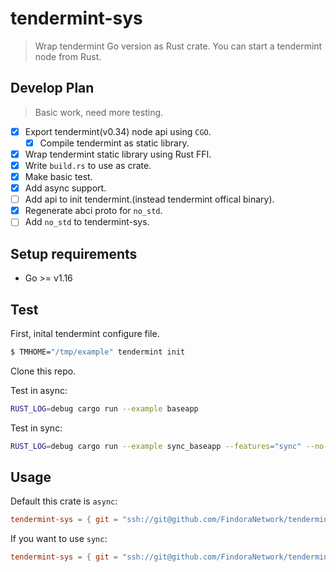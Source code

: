 # tendermint-sys

> Wrap tendermint Go version as Rust crate. You can start a tendermint node from Rust.

## Develop Plan

> Basic work, need more testing.

- [X] Export tendermint(v0.34) node api using `CGO`.
  - [X] Compile tendermint as static library.
- [X] Wrap tendermint static library using Rust FFI.
- [X] Write `build.rs` to use as crate.
- [X] Make basic test.
- [X] Add async support.
- [ ] Add api to init tendermint.(instead tendermint offical binary).
- [X] Regenerate abci proto for `no_std`.
- [ ] Add `no_std` to tendermint-sys.

## Setup requirements

- Go >= v1.16

## Test

First, inital tendermint configure file.

``` bash
$ TMHOME="/tmp/example" tendermint init
```

Clone this repo.

Test in async:
``` bash
RUST_LOG=debug cargo run --example baseapp
```

Test in sync:
``` bash
RUST_LOG=debug cargo run --example sync_baseapp --features="sync" --no-default-features
```

## Usage

Default this crate is `async`:

``` toml
tendermint-sys = { git = "ssh://git@github.com/FindoraNetwork/tendermint-sys.git" }
```

If you want to use `sync`:

``` toml
tendermint-sys = { git = "ssh://git@github.com/FindoraNetwork/tendermint-sys.git", default-features = false, features = ["sync"] }
```


